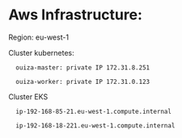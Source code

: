# Aws Infrastructure:
Region: eu-west-1

Cluster kubernetes:

      ouiza-master: private IP 172.31.8.251
      
      ouiza-worker: private IP 172.31.0.123
      
Cluster EKS

      ip-192-168-85-21.eu-west-1.compute.internal
      
      ip-192-168-18-221.eu-west-1.compute.internal
